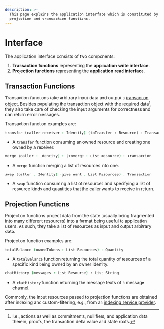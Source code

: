 ```yaml
---
description: >-
  This page explains the application interface which is constituted by
  projection and transaction functions.
---
```


# Interface

The application interface consists of two components:

1. **Transaction functions** representing the **application** **write interface**.
2. **Projection functions** representing the **application** **read interface**.

## Transaction Functions&#x20;

Transaction functions take arbitrary input data and output a [transaction object](broken-reference). Besides populating the transaction object with the required data[^1], they also take care of checking the input arguments for correctness and can return error messages.

Transaction function examples are:

```agda
transfer (caller receiver : Identity) (toTransfer : Resource) : Transaction
```

* A `transfer` function consuming an owned resource and creating one owned by a receiver.

```agda
merge (caller : Identity) : (toMerge : List Resource) : Transaction
```

* A `merge` function merging a list of resources into one.

```agda
swap (caller : Identity) (give want : List Resources) : Transaction
```

* A `swap` function consuming a list of resources and specifying a list of resource kinds and quantities that the caller wants to receive in return.

## Projection Functions

Projection functions project data from the state (usually being fragmented into many different resources) into a format being useful to application users. As such, they take a list of resources as input and output arbitrary data.&#x20;

Projection function examples are:

```agda
totalBalance (ownedTokens : List Resources) : Quantity
```

* A `totalBalance` function returning the total quantity of resources of a specific kind being owned by an owner identity.

```agda
chatHistory (messages : List Resource) : List String
```

* A `chatHistory` function returning the message texts of a message channel.

Commonly, the input resources passed to projection functions are obtained after indexing and custom-filtering, e.g., from an [indexing service provider](../services/indexing.md). &#x20;

[^1]: I.e., actions as well as commitments, nullifiers, and application data therein, proofs, the transaction delta value and state roots.
